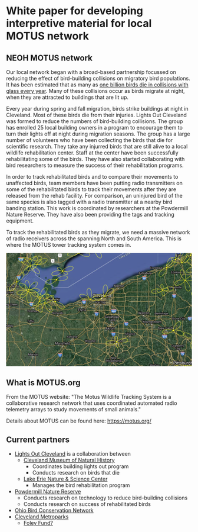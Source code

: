 # White paper for developing interpretive material for local MOTUS network

## NEOH MOTUS network

Our local network began with a broad-based partnership focussed on reducing the effect of bird-building collisions on migratory bird populations. It has been estimated that as many as [one billion birds die in collisions with glass every year](https://abcbirds.org/program/glass-collisions/).  Many of these collisions occur as birds migrate at night, when they are attracted to buildings that are lit up.  

Every year during spring and fall migration, birds strike buildings at night in Cleveland.  Most of these birds die from their injuries.  Lights Out Cleveland was formed to reduce the numbers of bird-building collisions.  The group has enrolled 25 local building owners in a program to encourage them to turn their lights off at night during migration seasons.  The group has a large number of volunteers who have been collecting the birds that die for scientific research.  They take any injurred birds that are still alive to a local wildlife rehabilitation center.  Staff at the center have been successfully rehabilitating some of the birds.  They have also started collaborating with bird researchers to measure the success of their rehabilitation programs.

In order to track rehabilitated birds and to compare their movements to unaffected birds, team members have been putting radio transmitters on some of the rehabilitated birds to track their movements after they are released from the rehab facility.  For comparison, an uninjured bird of the same species is also tagged with a radio transmitter at a nearby bird banding station.  This work is coordinated by researchers at the Powdermill Nature Reserve.  They have also been providing the tags and tracking equipment.

To track the rehabilitated birds as they migrate, we need a massive network of radio receivers across the spanning North and South America. This is where the MOTUS tower tracking system comes in.

![MOTUS station network](MOTUS_network_closeup.png)

## What is MOTUS.org

From the MOTUS website: "The Motus Wildlife Tracking System is a collaborative research network that uses 
coordinated automated radio telemetry arrays to study movements of small animals."

Details about MOTUS can be found here:  https://motus.org/

## Current partners

* [Lights Out Cleveland](https://ohiolightsout.org/cities/lights-out-cleveland/) is a collaboration between
  * [Cleveland Museum of Natural History](https://www.cmnh.org/)
    * Coordinates building lights out program
    * Conducts research on birds that die
  * [Lake Erie Nature & Science Center](https://www.lensc.org/)
    * Manages the bird rehabilitation program
* [Powdermill Nature Reserve](https://carnegiemnh.org/visit-powdermill/)
  * Conducts research on technology to reduce bird-building collisions
  * Conducts research on success of rehabilitated birds
* [Ohio Bird Conservation Network](https://obcinet.org/)
* [Cleveland Metroparks](https://clevelandmetroparks.com)
  * [Foley Fund?]()

